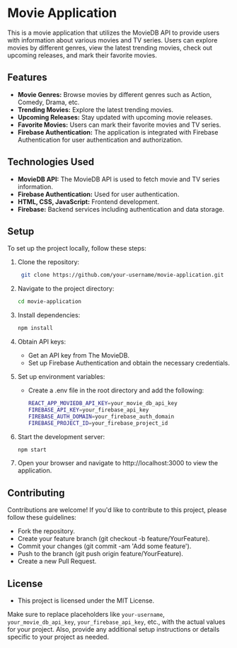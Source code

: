 
# Movie Application

This is a movie application that utilizes the MovieDB API to provide users with information about various movies and TV series. Users can explore movies by different genres, view the latest trending movies, check out upcoming releases, and mark their favorite movies.

## Features

- **Movie Genres:** Browse movies by different genres such as Action, Comedy, Drama, etc.
- **Trending Movies:** Explore the latest trending movies.
- **Upcoming Releases:** Stay updated with upcoming movie releases.
- **Favorite Movies:** Users can mark their favorite movies and TV series.
- **Firebase Authentication:** The application is integrated with Firebase Authentication for user authentication and authorization.

## Technologies Used

- **MovieDB API:** The MovieDB API is used to fetch movie and TV series information.
- **Firebase Authentication:** Used for user authentication.
- **HTML, CSS, JavaScript:** Frontend development.
- **Firebase:** Backend services including authentication and data storage.

## Setup

To set up the project locally, follow these steps:

1. Clone the repository:

   ``` bash
    git clone https://github.com/your-username/movie-application.git
   ```

3. Navigate to the project directory:
   ``` bash
   cd movie-application
   ```

5. Install dependencies:
   ``` bash
   npm install
   ```

7. Obtain API keys:
    - Get an API key from The MovieDB.
    - Set up Firebase Authentication and obtain the necessary credentials.

8. Set up environment variables:
    - Create a .env file in the root directory and add the following:
      ``` bash
      REACT_APP_MOVIEDB_API_KEY=your_movie_db_api_key
      FIREBASE_API_KEY=your_firebase_api_key
      FIREBASE_AUTH_DOMAIN=your_firebase_auth_domain
      FIREBASE_PROJECT_ID=your_firebase_project_id
      ```
      
9. Start the development server:
    ``` bash
    npm start
    ```
    
10. Open your browser and navigate to http://localhost:3000 to view the application.

## Contributing
Contributions are welcome! If you'd like to contribute to this project, please follow these guidelines:
  - Fork the repository.
  - Create your feature branch (git checkout -b feature/YourFeature).
  - Commit your changes (git commit -am 'Add some feature').
  - Push to the branch (git push origin feature/YourFeature).
  - Create a new Pull Request.

## License
  - This project is licensed under the MIT License.
    
Make sure to replace placeholders like `your-username`, `your_movie_db_api_key`, `your_firebase_api_key`, etc., with the actual values for your project. Also, provide any additional setup instructions or details specific to your project as needed.




